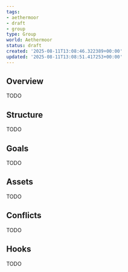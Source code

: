 ```yaml
---
tags:
- aethermoor
- draft
- group
type: Group
world: Aethermoor
status: draft
created: '2025-08-11T13:08:46.322389+00:00'
updated: '2025-08-11T13:08:51.417253+00:00'
---
```



## Overview

TODO
## Structure

TODO
## Goals

TODO
## Assets

TODO
## Conflicts

TODO
## Hooks

TODO
